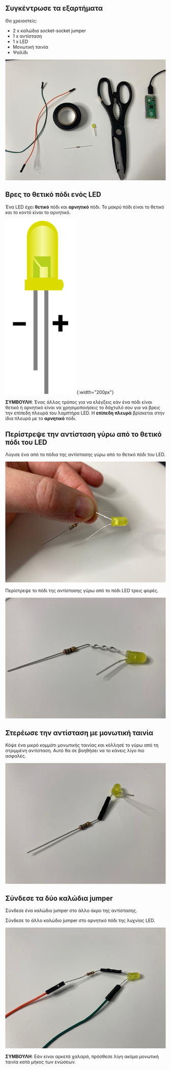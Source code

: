 ## Συγκέντρωσε τα εξαρτήματα

Θα χρειαστείς:
+ 2 x καλώδια socket-socket jumper
+ 1 x αντίσταση
+ 1 x LED
+ Μονωτική ταινία
+ Ψαλίδι

![Μια εικόνα που δείχνει δύο καλώδια jumper, μονωτική ταινία, ένα LED, μια αντίσταση και ένα ψαλίδι.](images/you-will-need.jpg)

## Βρες το θετικό πόδι ενός LED

Ένα LED έχει **θετικό** πόδι και **αρνητικό** πόδι. Το μακρύ πόδι είναι το θετικό και το κοντό είναι το αρνητικό.

![Ένα LED με πόδια σε δύο διαφορετικά μήκη. Το μακρύ πόδι χαρακτηρίζεται ως θετικό και το κοντό πόδι χαρακτηρίζεται ως αρνητικό.](images/pos-neg.png){:width="200px"}

**ΣΥΜΒΟΥΛΗ**: Ένας άλλος τρόπος για να ελέγξεις εάν ένα πόδι είναι θετικό ή αρνητικό είναι να χρησιμοποιήσεις το δάχτυλό σου για να βρεις την επίπεδη πλευρά του λαμπτήρα LED. Η **επίπεδη πλευρά** βρίσκεται στην ίδια πλευρά με το **αρνητικό** πόδι.

## Περίστρεψε την αντίσταση γύρω από το θετικό πόδι του LED

Λύγισε ένα από τα πόδια της αντίστασης γύρω από το θετικό πόδι του LED.

![Το πόδι μιας αντίστασης είναι λυγισμένο γύρω από το θετικό πόδι ενός LED.](images/bend-leg.jpg)

Περίστρεψε το πόδι της αντίστασης γύρω από το πόδι LED τρεις φορές.

![Το πόδι μιας αντίστασης είναι λυγισμένο γύρω από το θετικό πόδι ενός LED.](images/twist-leg.jpg)

## Στερέωσε την αντίσταση με μονωτική ταινία

Κόψε ένα μικρό κομμάτι μονωτικής ταινίας και κόλλησέ το γύρω από τη στριμμένη αντίσταση. Αυτό θα σε βοηθήσει να το κάνεις λίγο πιο ασφαλές.

![Μονωτική ταινία τοποθετείται γύρω από το στριμμένο πόδι μιας αντίστασης.](images/elec-tape.jpg)

## Σύνδεσε τα δύο καλώδια jumper

Σύνδεσε ένα καλώδιο jumper στο άλλο άκρο της αντίστασης.

Σύνδεσε το άλλο καλώδιο jumper στο αρνητικό πόδι της λυχνίας LED.

![Δύο καλώδια jumper συνδέονται σε ένα LED και μια αντίσταση.](images/jumper-wires.jpg)

**ΣΥΜΒΟΥΛΗ**: Εάν είναι αρκετά χαλαρά, πρόσθεσε λίγη ακόμα μονωτική ταινία κατά μήκος των ενώσεων.
